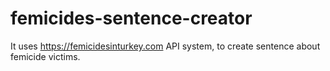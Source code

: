 # femicides-sentence-creator
It uses https://femicidesinturkey.com API system, to create sentence about femicide victims.
